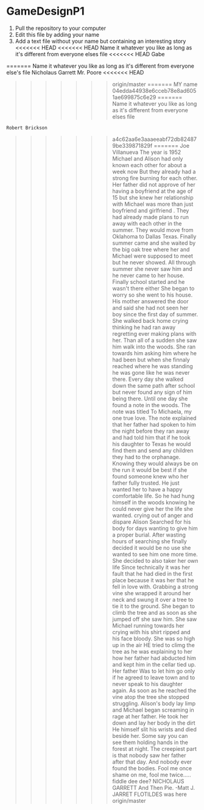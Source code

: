 # GameDesignP1

1. Pull the repository to your computer
2. Edit this file by adding your name
3. Add a text file without your name but containing an interesting story 
<<<<<<< HEAD
<<<<<<< HEAD
    Name it whatever you like as long as it's different from everyone elses file
<<<<<<< HEAD
Gabe 


=======
    Name it whatever you like as long as it's different from everyone else's file
	Nicholaus Garrett
	Mr. Poore
<<<<<<< HEAD
	
>>>>>>> origin/master
=======
	MY name
>>>>>>> 04edda44938e6cceb78e8ad6051ae699875c6e29
=======
    Name it whatever you like as long as it's different from everyone elses file

	Robert Brickson
>>>>>>> a4c62aa6e3aaaeeabf72db824879be339871829f
=======
Joe Villanueva
The year is 1952 Michael and Alison had only known each other for about a week now But they already had a strong fire burning for each other. Her father did not approve of her having a boyfriend at the age of  15 but she knew her relationship with Michael was more than just boyfriend and girlfriend . They had already made plans to run away with each other in the summer. They would move from Oklahoma to Dallas Texas. Finally summer came and she waited by the big oak tree where her and Michael were supposed to meet but he never showed. All through summer she never saw him and he never came to her house. Finally school started and he wasn't there either She began to worry so she went to his house.  His mother answered the door and said she had not seen her boy since the first day of summer. She walked back home crying thinking he had ran away regretting ever making plans with her. Than all of a sudden she saw him walk into the woods. She ran towards him asking him where he had been but when she finnaly  reached where he was standing he was gone like he was never there. Every day she walked down the same path after school but never found any sign of him being there. Until one day she found a note in the woods. The note was titled To Michaela, my one true love. The note explained that her father had spoken to him the night before they ran away and had told him that if he took his daughter to Texas he would find them and send any children they had to the orphanage. Knowing they would always be on the run it would be best if she found someone knew who her father fully trusted. He just wanted her to have a happy comfortable life. So he had hung himself in the woods knowing he could never give her the life she wanted. crying out of anger and dispare Alison Searched for his body for days wanting to give him a proper burial. After wasting hours of searching  she finally decided it would be no use she wanted to see him one more time. She decided to also taker her own life Since technically it was her fault that he had died in the first place because it was her that he fell in love with. Grabbing a strong vine she wrapped it around her neck and swung it over a tree to tie it to the ground. She began  to climb the tree and as  soon as she jumped off she saw him. She saw Michael running towards her crying with his shirt ripped and his face bloody. She was so high up in the air HE tried to climg the tree as he was explaining to her how her father had abducted him and kept him in the cellar tied up. Her father Was to let him go only if he agreed to leave town and to never speak to his daughter again. As soon as he reached the vine atop the tree she stopped struggling. Alison's body lay limp and Michael began screaming in rage at her father. He took her down and lay her body in the dirt He himself slit his wrists and died beside her. Some say you can see them holding hands in the forest at night. The creepiest part is that nobody saw her father after that day. And nobody ever found the bodies.
Fool me once shame on me, fool me twice..... fiddle dee dee?
NICHOLAUS GARRETT
And Then Pie.
-Matt J.
JARRET FLOTILDES was here
>>>>>>> origin/master
